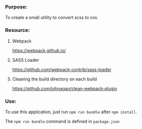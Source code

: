 ### Purpose:

To create a small utility to convert scss to css.

### Resource:

1. Webpack

	https://webpack.github.io/

2. SASS Loader

	https://github.com/webpack-contrib/sass-loader

3. Cleaning the build directory on each build

	https://github.com/johnagan/clean-webpack-plugin

### Use:

To use this application, just run `npm run bundle` after `npm install`.

The `npm run bundle` command is defined in `package.json`

